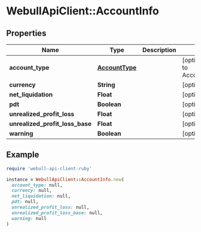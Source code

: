 # WebullApiClient::AccountInfo

## Properties

| Name | Type | Description | Notes |
| ---- | ---- | ----------- | ----- |
| **account_type** | [**AccountType**](AccountType.md) |  | [optional][default to AccountType::N2] |
| **currency** | **String** |  | [optional] |
| **net_liquidation** | **Float** |  | [optional] |
| **pdt** | **Boolean** |  | [optional] |
| **unrealized_profit_loss** | **Float** |  | [optional] |
| **unrealized_profit_loss_base** | **Float** |  | [optional] |
| **warning** | **Boolean** |  | [optional] |

## Example

```ruby
require 'webull-api-client-ruby'

instance = WebullApiClient::AccountInfo.new(
  account_type: null,
  currency: null,
  net_liquidation: null,
  pdt: null,
  unrealized_profit_loss: null,
  unrealized_profit_loss_base: null,
  warning: null
)
```

